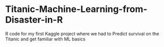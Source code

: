 # Titanic-Machine-Learning-from-Disaster-in-R
R code for my first Kaggle project where we had to  Predict survival on the Titanic and get familiar with ML basics
